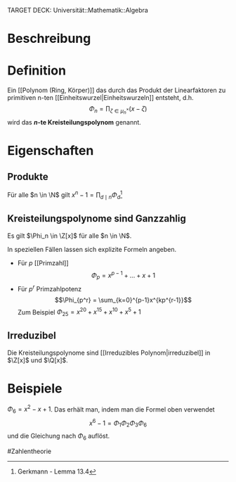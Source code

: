 TARGET DECK: Universität::Mathematik::Algebra

# Beschreibung


# Definition
Ein [[Polynom (Ring, Körper)]] das durch das Produkt der Linearfaktoren zu primitiven n-ten [[Einheitswurzel|Einheitswurzeln]] entsteht, d.h.
$$\Phi_n = \prod_{\zeta \in \mu_n^\times}(x-\zeta)$$
wird das **$n$-te Kreisteilungspolynom** genannt.

# Eigenschaften
## Produkte
Für alle $n \in \N$ gilt $x^n - 1 = \prod_{d\mid n} \Phi_d$[^1] 


## Kreisteilungspolynome sind Ganzzahlig
Es gilt $\Phi_n \in \Z[x]$ für alle $n \in \N$.

In speziellen Fällen lassen sich explizite Formeln angeben.
- Für $p$ [[Primzahl]]
$$\Phi_p = x^{p-1} + ... + x +1$$
- Für $p^r$ Primzahlpotenz
$$\Phi_{p^r} = \sum_{k=0}^{p-1}x^{kp^{r-1}}$$
Zum Beispiel $\Phi_{25} = x^{20}+x^{15}+x^{10}+x^{5}+1$

## Irreduzibel
Die Kreisteilungspolynome sind [[Irreduzibles Polynom|irreduzibel]] in $\Z[x]$ und $\Q[x]$.



# Beispiele
$\Phi_6 = x^2-x+1$.
Das erhält man, indem man die Formel oben verwendet
$$x^6-1 = \Phi_1\Phi_2\Phi_3\Phi_6$$
und die Gleichung nach $\Phi_6$ auflöst.


#Zahlentheorie 


[^1]: Gerkmann - Lemma 13.4
